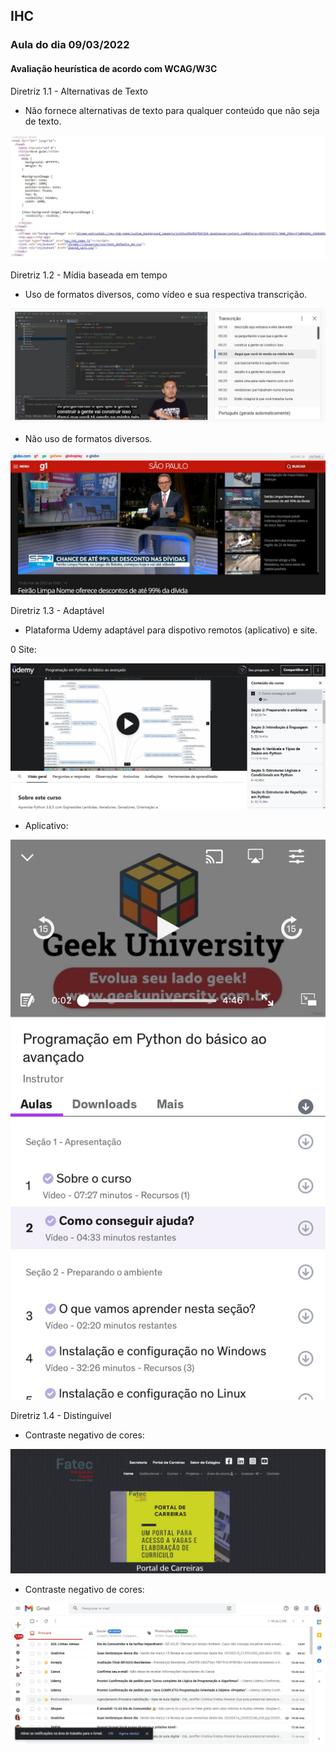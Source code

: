 <h2>IHC</h2>

<h3>Aula do dia 09/03/2022</h3>

<h4>Avaliação heurística de acordo com WCAG/W3C</h4>

Diretriz 1.1 - Alternativas de Texto

* Não fornece alternativas de texto para qualquer conteúdo que não seja de texto.

![alt text](https://github.com/Jennyads/Bertoti/blob/main/Intera%C3%A7%C3%A3o%20Humano%20Computador/Imagens/diretriz_1.1_alternativas_de_texto.JPG)

Diretriz 1.2 - Mídia baseada em tempo

* Uso de formatos diversos, como vídeo e sua respectiva transcrição. 

![alt text](https://github.com/Jennyads/Bertoti/blob/main/Intera%C3%A7%C3%A3o%20Humano%20Computador/Imagens/diretriz_1.2_midia_baseada_em_tempo.JPG)

* Não uso de formatos diversos. 

![alt text](https://github.com/Jennyads/Bertoti/blob/main/Intera%C3%A7%C3%A3o%20Humano%20Computador/Imagens/diretriz_1.2_midia_baseada_em_tempo_contra.JPG)

Diretriz 1.3 - Adaptável

* Plataforma Udemy adaptável para dispotivo remotos (aplicativo) e site. 

0 Site: 

![alt text](https://github.com/Jennyads/Bertoti/blob/main/Intera%C3%A7%C3%A3o%20Humano%20Computador/Imagens/diretriz_1.3_adaptavel.JPG)

- Aplicativo:

![alt text](https://github.com/Jennyads/Bertoti/blob/main/Intera%C3%A7%C3%A3o%20Humano%20Computador/Imagens/diretriz_1.3_adaptavel_app.jpg)

Diretriz 1.4 - Distinguível

 * Contraste negativo de cores: 
 
![alt text](https://github.com/Jennyads/Bertoti/blob/main/Intera%C3%A7%C3%A3o%20Humano%20Computador/Imagens/diretriz_1.4_distinguivel.JPG)

* Contraste negativo de cores: 

![alt text](https://github.com/Jennyads/Bertoti/blob/main/Intera%C3%A7%C3%A3o%20Humano%20Computador/Imagens/diretriz_1.4_distinguivel_aplicavel.JPG)

